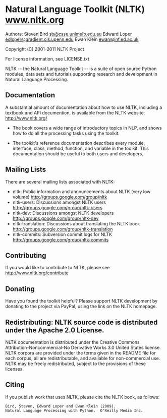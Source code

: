 # Natural Language Toolkit (NLTK)   www.nltk.org

Authors: Steven Bird <sb@csse.unimelb.edu.au>
         Edward Loper <edloper@gradient.cis.upenn.edu>
         Ewan Klein <ewan@inf.ed.ac.uk>

Copyright (C) 2001-2011 NLTK Project

For license information, see LICENSE.txt

NLTK -- the Natural Language Toolkit -- is a suite of open source
Python modules, data sets and tutorials supporting research and
development in Natural Language Processing.

## Documentation

A substantial amount of documentation about how
to use NLTK, including a textbook and API documention, is
available from the NLTK website: http://www.nltk.org/

  - The book covers a wide range of introductory topics in NLP, and
    shows how to do all the processing tasks using the toolkit.

  - The toolkit's reference documentation describes every module,
    interface, class, method, function, and variable in the toolkit.
    This documentation should be useful to both users and developers.  

## Mailing Lists

There are several mailing lists associated with NLTK:

  - nltk: Public information and announcements about NLTK (very low volume)
      http://groups.google.com/group/nltk
  - nltk-users: Discussions amongst NLTK users
      http://groups.google.com/group/nltk-users
  - nltk-dev: Discussions amongst NLTK developers
      http://groups.google.com/group/nltk-dev
  - nltk-translation: Discussions about translating the NLTK book
      http://groups.google.com/group/nltk-translation
  - nltk-commits: Subversion commit logs for NLTK
      http://groups.google.com/group/nltk-commits

## Contributing

If you would like to contribute to NLTK, please see http://www.nltk.org/contribute

## Donating

Have you found the toolkit helpful?  Please support NLTK development by donating to the project via PayPal, using the link on the NLTK homepage.

## Redistributing: NLTK source code is distributed under the Apache 2.0 License.
NLTK documentation is distributed under the Creative Commons Attribution-Noncommercial-No Derivative Works 3.0 United States license.
NLTK corpora are provided under the terms given in the README file for each corpus; all are redistributable, and available for non-commercial use.
NLTK may be freely redistributed, subject to the provisions of these licenses.

## Citing

If you publish work that uses NLTK, please cite the NLTK book, as follows:

    Bird, Steven, Edward Loper and Ewan Klein (2009).
    Natural Language Processing with Python.  O'Reilly Media Inc.

